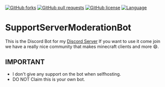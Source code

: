 [![GitHub forks](https://img.shields.io/github/forks/egold555/SupportServerModerationBot?style=for-the-badge)](https://github.com/egold555/SupportServerModerationBot/network)
[![GitHub pull requests](https://img.shields.io/github/issues-pr-raw/egold555/SupportServerModerationBot?style=for-the-badge)](https://github.com/egold555/SupportServerModerationBot)
[![GitHub license](https://img.shields.io/github/license/egold555/SupportServerModerationBot?style=for-the-badge)](https://github.com/egold555/SupportServerModerationBot)
[![Language](https://img.shields.io/badge/Language-Java-orange?style=for-the-badge)](https://www.java.com/)


# SupportServerModerationBot

This is the Discord Bot for my [Discord Server](https://discord.gg/whrxWmD) If you want to use it come join we have a really nice community that makes minecraft clients and more 😄.

## IMPORTANT
- I don't give any support on the bot when selfhosting.
- DO NOT Claim this is your own bot.
